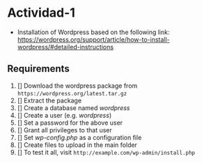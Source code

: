 # Actividad-1

- Installation of Wordpress based on the following link:
https://wordpress.org/support/article/how-to-install-wordpress/#detailed-instructions

## Requirements

1. [] Download the wordpress package from `https://wordpress.org/latest.tar.gz`
2. [] Extract the package
3. [] Create a database named *wordpress*
4. [] Create a user (e.g. *wordpress*)
5. [] Set a password for the above user
6. [] Grant all privileges to that user
7. [] Set *wp-config.php* as a configuration file
8. [] Create files to upload in the main folder
9. [] To test it all, visit `http://example.com/wp-admin/install.php`